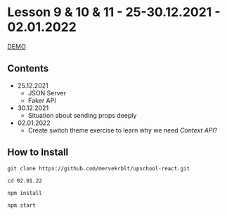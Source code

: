 # Lesson 9 & 10 & 11 - 25-30.12.2021 - 02.01.2022

[DEMO]()

## Contents
- 25.12.2021
  - JSON Server
  - Faker API
- 30.12.2021
  - Situation about sending props deeply
- 02.01.2022
  - Create switch theme exercise to learn why we need *Context API*?


## How to Install

```
git clone https://github.com/mervekrblt/upschool-react.git

cd 02.01.22

npm install

npm start

```